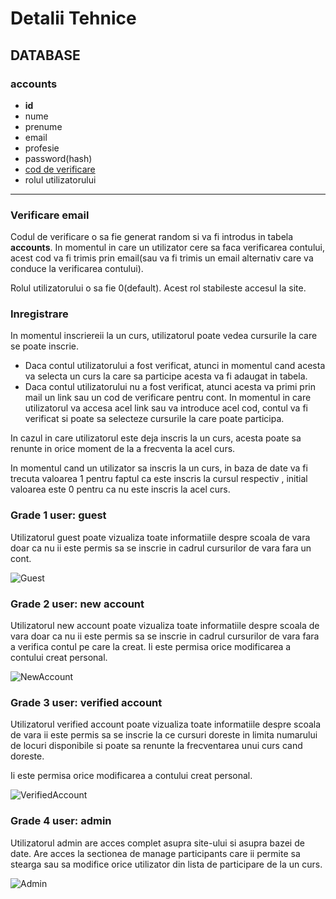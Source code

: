 # Detalii Tehnice

## DATABASE

### accounts

*	**id**
*	nume
*	prenume
*	email
*	profesie
*	password(hash)
*	[cod de verificare](#verificare-email)
*	rolul utilizatorului

--------------------

### Verificare email
Codul de verificare o sa fie generat random si va fi introdus in tabela **accounts**. In momentul in care un utilizator cere sa faca verificarea contului, acest cod va fi trimis prin email(sau va fi trimis un email alternativ care va conduce la verificarea contului).

Rolul utilizatorului o sa fie 0(default). Acest rol stabileste accesul la site.

### Inregistrare
In momentul inscriereii la un curs, utilizatorul poate vedea cursurile la care se poate inscrie. 

* Daca contul utilizatorului a fost verificat, atunci in momentul cand acesta va selecta un curs la care sa participe acesta va fi adaugat in tabela.
*	Daca contul utilizatorului nu a fost verificat, atunci acesta va primi prin mail un link sau un cod de verificare pentru cont. In momentul in care utilizatorul va accesa acel link sau va introduce acel cod, contul va fi verificat si poate sa selecteze cursurile la care poate participa.

In cazul in care utilizatorul este deja inscris la un curs, acesta poate sa renunte in orice moment de la a frecventa la acel curs.

In momentul cand un utilizator sa inscris la un curs, in baza de date va fi trecuta valoarea 1 pentru faptul ca este inscris la cursul respectiv , initial valoarea este 0 pentru ca nu este inscris la acel curs.


### Grade 1 user: guest

Utilizatorul guest poate vizualiza toate informatiile despre scoala de vara doar ca nu ii este permis sa se inscrie in cadrul cursurilor de vara fara un cont.

![Guest](https://github.com/karmatime/summer-school/blob/master/Guest.png "Guest")


### Grade 2 user: new account

Utilizatorul new account poate vizualiza toate informatiile despre scoala de vara doar ca nu ii este permis sa se inscrie in cadrul cursurilor de vara fara a verifica contul pe care la creat. Ii este permisa orice modificarea a contului creat personal.

![NewAccount](https://github.com/karmatime/summer-school/blob/master/NewAccount.png "NewAccount")


### Grade 3 user: verified account

Utilizatorul verified account poate vizualiza toate informatiile despre scoala de vara ii este permis sa se inscrie la ce cursuri doreste in limita numarului de locuri disponibile si poate sa renunte la frecventarea unui curs cand doreste.
  
Ii este permisa orice modificarea a contului creat personal.

![VerifiedAccount](https://github.com/karmatime/summer-school/blob/master/VerifiedAccount.png "VerifiedAccount")


### Grade 4 user: admin

Utilizatorul admin are acces complet asupra site-ului si asupra bazei de date. Are acces la sectionea de manage participants care ii permite sa stearga sau sa modifice orice utilizator din lista de participare de la un curs.

![Admin](https://github.com/karmatime/summer-school/blob/master/AdminAccountE.png "AdminAccount")
